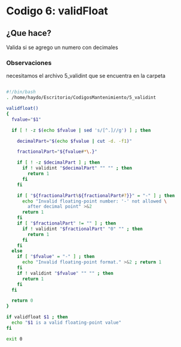 # Codigo 6: validFloat

## ¿Que hace?
Valida si se agrego un numero con decimales

### **Observaciones**
necesitamos el archivo 5_validint que se encuentra en la carpeta

```bash

#!/bin/bash  
. /home/haydo/Escritorio/CodigosMantenimiento/5_validint

validfloat()
{
  fvalue="$1"

  if [ ! -z $(echo $fvalue | sed 's/[^.]//g') ] ; then

    decimalPart="$(echo $fvalue | cut -d. -f1)"

    fractionalPart="${fvalue#*\.}"

    if [ ! -z $decimalPart ] ; then
      if ! validint "$decimalPart" "" "" ; then
        return 1
      fi 
    fi

    if [ "${fractionalPart%${fractionalPart#?}}" = "-" ] ; then
      echo "Invalid floating-point number: '-' not allowed \
        after decimal point" >&2
      return 1
    fi 
    if [ "$fractionalPart" != "" ] ; then 
      if ! validint "$fractionalPart" "0" "" ; then
        return 1
      fi
    fi
  else 
    if [ "$fvalue" = "-" ] ; then
      echo "Invalid floating-point format." >&2 ; return 1
    fi
    if ! validint "$fvalue" "" "" ; then
      return 1
    fi
  fi

  return 0
}

if validfloat $1 ; then
  echo "$1 is a valid floating-point value"
fi

exit 0
```
